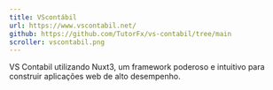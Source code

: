```yaml
---
title: VScontábil
url: https://www.vscontabil.net/
github: https://github.com/TutorFx/vs-contabil/tree/main
scroller: vscontabil.png
---
```


VS Contabil utilizando Nuxt3, um framework poderoso e intuitivo para construir aplicações web de alto desempenho.
